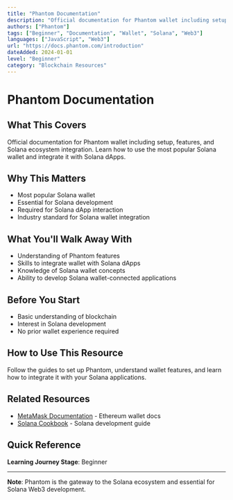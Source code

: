 ```yaml
---
title: "Phantom Documentation"
description: "Official documentation for Phantom wallet including setup, features, and Solana ecosystem integration"
authors: ["Phantom"]
tags: ["Beginner", "Documentation", "Wallet", "Solana", "Web3"]
languages: ["JavaScript", "Web3"]
url: "https://docs.phantom.com/introduction"
dateAdded: 2024-01-01
level: "Beginner"
category: "Blockchain Resources"
---
```


# Phantom Documentation

## What This Covers

Official documentation for Phantom wallet including setup, features, and Solana ecosystem integration. Learn how to use the most popular Solana wallet and integrate it with Solana dApps.

## Why This Matters

- Most popular Solana wallet
- Essential for Solana development
- Required for Solana dApp interaction
- Industry standard for Solana wallet integration

## What You'll Walk Away With

- Understanding of Phantom features
- Skills to integrate wallet with Solana dApps
- Knowledge of Solana wallet concepts
- Ability to develop Solana wallet-connected applications

## Before You Start

- Basic understanding of blockchain
- Interest in Solana development
- No prior wallet experience required

## How to Use This Resource

Follow the guides to set up Phantom, understand wallet features, and learn how to integrate it with your Solana applications.

## Related Resources

- [MetaMask Documentation](https://docs.metamask.io/) - Ethereum wallet docs
- [Solana Cookbook](https://solanacookbook.com/) - Solana development guide

## Quick Reference

**Learning Journey Stage**: Beginner

---

**Note**: Phantom is the gateway to the Solana ecosystem and essential for Solana Web3 development. 